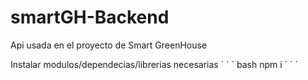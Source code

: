 # smartGH-Backend
Api usada en el proyecto de Smart GreenHouse

Instalar modulos/dependecias/librerias necesarias
´ ´ ´ bash
npm i
´ ´ ´
